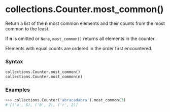 # collections.Counter.most_common()

Return a list of the **n** most common elements and their counts from the most common to the least.

If **n** is omitted or `None`, `most_common()` returns all elements in the counter.

Elements with equal counts are ordered in the order first encountered.

### Syntax

```python
collections.Counter.most_common()
collections.Counter.most_common(n)
```

### Examples

```python
>>> collections.Counter('abracadabra').most_common(3)
# [('a', 5), ('b', 2), ('r', 2)]
```
